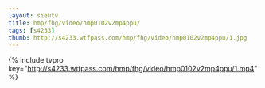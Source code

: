 ```yaml
--- 
layout: sieutv
title: hmp/fhg/video/hmp0102v2mp4ppu/
tags: [s4233]
thumb: http://s4233.wtfpass.com/hmp/fhg/video/hmp0102v2mp4ppu/1.jpg
---
```

{% include tvpro key="http://s4233.wtfpass.com/hmp/fhg/video/hmp0102v2mp4ppu/1.mp4" %} 

